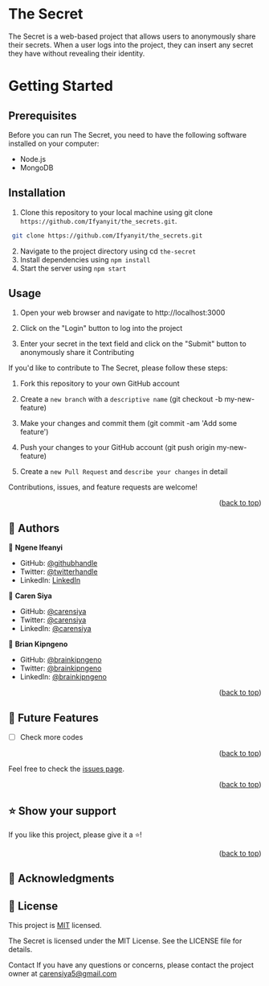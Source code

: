 <h1> The Secret </h1>

The Secret is a web-based project that allows users to anonymously share their secrets. When a user logs into the project, they can insert any secret they have without revealing their identity.

<h1> Getting Started </h2>

<h2> Prerequisites </h2>

Before you can run The Secret, you need to have the following software installed on your computer:

- Node.js
- MongoDB

<h2> Installation </h2>

1. Clone this repository to your local machine using git clone `https://github.com/Ifyanyit/the_secrets.git`.

 ```bash
  git clone https://github.com/Ifyanyit/the_secrets.git
  ```
2. Navigate to the project directory using cd `the-secret`
3. Install dependencies using `npm install`
4. Start the server using `npm start`

<h2>Usage </h2>

1. Open your web browser and navigate to http://localhost:3000

2. Click on the "Login" button to log into the project

3. Enter your secret in the text field and click on the "Submit" button to anonymously share it
Contributing

If you'd like to contribute to The Secret, please follow these steps:

1. Fork this repository to your own GitHub account

2. Create a `new branch` with a `descriptive name` (git checkout -b my-new-feature)

3. Make your changes and commit them (git commit -am 'Add some feature')

4. Push your changes to your GitHub account (git push origin my-new-feature)

5. Create a `new Pull Request` and `describe your changes` in detail

Contributions, issues, and feature requests are welcome!

<p align="right">(<a href="#readme-top">back to top</a>)</p>

## 👥 Authors <a name="authors"></a>

👤 **Ngene Ifeanyi**
- GitHub: [@githubhandle](https://github.com/Ifyanyit)
- Twitter: [@twitterhandle](https://twitter.com/)
- LinkedIn: [LinkedIn](https://linkedin.com/in/)

👤 **Caren Siya**
- GitHub: [@carensiya ](https://github.com/Caren-Koroeny)
- Twitter: [@carensiya](https://twitter.com/home)
- LinkedIn: [@carensiya](www.linkedin.com/in/caren-siya-a89712180)

👤 **Brian Kipngeno**
- GitHub: [@brainkipngeno ](https://github.com/yobwee-zy)
- Twitter: [@brainkipngeno](https://twitter.com/)
- LinkedIn: [@brainkipngeno](www.linkedin.com/in/)

<p align="right">(<a href="#readme-top">back to top</a>)</p>

## 🔭 Future Features <a name="future-features"></a>

- [ ] Check more codes

<p align="right">(<a href="#readme-top">back to top</a>)</p>


Feel free to check the [issues page](../../issues/).

<p align="right">(<a href="#readme-top">back to top</a>)</p>

## ⭐️ Show your support <a name="support"></a>

If you like this project, please give it a ⭐️!

<p align="right">(<a href="#readme-top">back to top</a>)</p>

## 🙏 Acknowledgments <a name="acknowledgements"></a>


## 📝 License <a name="license"></a>

This project is [MIT](./MIT.md) licensed.

The Secret is licensed under the MIT License. See the LICENSE file for details.

Contact
If you have any questions or concerns, please contact the project owner at carensiya5@gmail.com